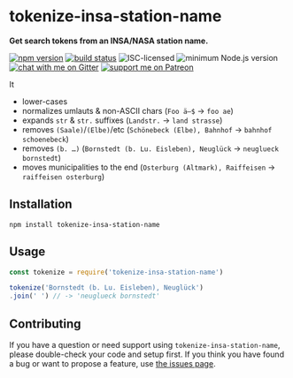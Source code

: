 # tokenize-insa-station-name

**Get search tokens from an INSA/NASA station name.**

[![npm version](https://img.shields.io/npm/v/tokenize-insa-station-name.svg)](https://www.npmjs.com/package/tokenize-insa-station-name)
[![build status](https://api.travis-ci.org/derhuerst/tokenize-insa-station-name.svg?branch=master)](https://travis-ci.org/derhuerst/tokenize-insa-station-name)
![ISC-licensed](https://img.shields.io/github/license/derhuerst/tokenize-insa-station-name.svg)
![minimum Node.js version](https://img.shields.io/node/v/tokenize-insa-station-name.svg)
[![chat with me on Gitter](https://img.shields.io/badge/chat%20with%20me-on%20gitter-512e92.svg)](https://gitter.im/derhuerst)
[![support me on Patreon](https://img.shields.io/badge/support%20me-on%20patreon-fa7664.svg)](https://patreon.com/derhuerst)

It

- lower-cases
- normalizes umlauts & non-ASCII chars (`Foo ä–$` -> `foo ae`)
- expands `str` & `str.` suffixes (`Landstr.` -> `land strasse`)
- removes `(Saale)`/`(Elbe)`/etc (`Schönebeck (Elbe), Bahnhof` -> `bahnhof schoenebeck`)
- removes `(b. …)` (`Bornstedt (b. Lu. Eisleben), Neuglück` -> `neuglueck bornstedt`)
- moves municipalities to the end (`Osterburg (Altmark), Raiffeisen` -> `raiffeisen osterburg`)


## Installation

```shell
npm install tokenize-insa-station-name
```


## Usage

```js
const tokenize = require('tokenize-insa-station-name')

tokenize('Bornstedt (b. Lu. Eisleben), Neuglück')
.join(' ') // -> 'neuglueck bornstedt'
```


## Contributing

If you have a question or need support using `tokenize-insa-station-name`, please double-check your code and setup first. If you think you have found a bug or want to propose a feature, use [the issues page](https://github.com/derhuerst/tokenize-insa-station-name/issues).
